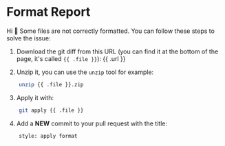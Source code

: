 # Format Report

Hi 🖖 Some files are not correctly formatted.
You can follow these steps to solve the issue:

1. Download the git diff from this URL (you can find it at the bottom of the page, it's called `{{ .file }}`):
    {{ .url }}

2. Unzip it, you can use the `unzip` tool for example:

```bash
    unzip {{ .file }}.zip
```

3. Apply it with:

```bash
    git apply {{ .file }}
```

4. Add a **NEW** commit to your pull request with the title:

```bash
    style: apply format
```
